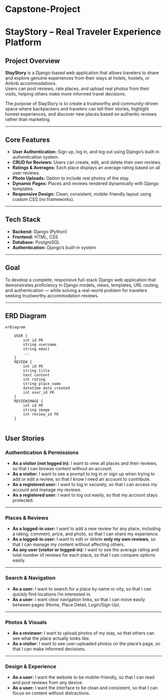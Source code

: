 # Capstone-Project

# StayStory – Real Traveler Experience Platform

## Project Overview
**StayStory** is a Django-based web application that allows travelers to share and explore genuine experiences from their stays at hotels, hostels, or Airbnb accommodations.  
Users can post reviews, rate places, and upload real photos from their visits, helping others make more informed travel decisions.  

The purpose of StayStory is to create a trustworthy and community-driven space where backpackers and travelers can tell their stories, highlight honest experiences, and discover new places based on authentic reviews rather than marketing.

---

## Core Features
- **User Authentication:** Sign up, log in, and log out using Django’s built-in authentication system.  
- **CRUD for Reviews:** Users can create, edit, and delete their own reviews.  
- **Ratings & Averages:** Each place displays an average rating based on all user reviews.  
- **Photo Uploads:** Option to include real photos of the stay.  
- **Dynamic Pages:** Places and reviews rendered dynamically with Django templates.  
- **Responsive Design:** Clean, consistent, mobile-friendly layout using custom CSS (no frameworks).  

---

## Tech Stack
- **Backend:** Django (Python)  
- **Frontend:** HTML, CSS  
- **Database:** PostgreSQL  
- **Authentication:** Django’s built-in system  

---

## Goal
To develop a complete, responsive full-stack Django web application that demonstrates proficiency in Django models, views, templates, URL routing, and authentication — while solving a real-world problem for travelers seeking trustworthy accommodation reviews.

---





## ERD Diagram



```mermaid
erDiagram
    
    USER {
        int id PK
        string username
        string email
        ...
    }
    REVIEW {
        int id PK
        string title
        text content
        int rating
        string place_name
        datetime date_created
        int user_id FK
    }
    REVIEWIMAGE {
        int id PK
        string image
        int review_id FK
    }


```````



## User Stories

### Authentication & Permissions
- **As a visitor (not logged in):** I want to view all places and their reviews, so that I can browse content without an account.
- **As a visitor:** I want to see a prompt to log in or sign up when trying to add or edit a review, so that I know I need an account to contribute.
- **As a registered user:** I want to log in securely, so that I can access my account and manage my reviews.
- **As a registered user:** I want to log out easily, so that my account stays protected.

---

### Places & Reviews
- **As a logged-in user:** I want to add a new review for any place, including a rating, comment, price, and photo, so that I can share my experience.
- **As a logged-in user:** I want to edit or delete **only my own reviews**, so that I can manage my content without affecting others.
- **As any user (visitor or logged-in):** I want to see the average rating and total number of reviews for each place, so that I can compare options easily.

---

### Search & Navigation
- **As a user:** I want to search for a place by name or city, so that I can quickly find locations I’m interested in.
- **As a user:** I want clear navigation links, so that I can move easily between pages (Home, Place Detail, Login/Sign Up).

---

### Photos & Visuals
- **As a reviewer:** I want to upload photos of my stay, so that others can see what the place actually looks like.
- **As a visitor:** I want to see user-uploaded photos on the place’s page, so that I can make informed decisions.

---

### Design & Experience
- **As a user:** I want the website to be mobile-friendly, so that I can read and post reviews from any device.
- **As a user:** I want the interface to be clean and consistent, so that I can focus on content without distractions.


